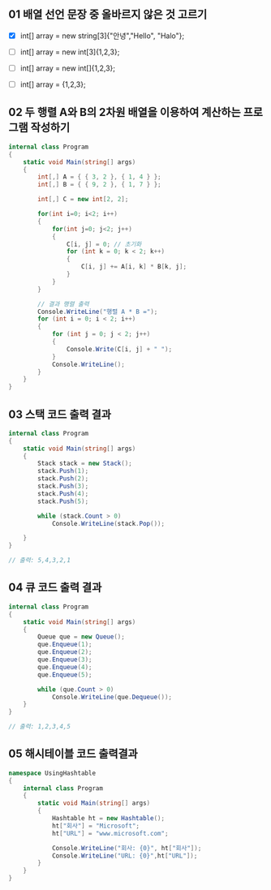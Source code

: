 ## 01 배열 선언 문장 중 올바르지 않은 것 고르기
- [x] int[] array = new string[3]{"안녕","Hello", "Halo"};
- [ ] int[] array = new int[3]{1,2,3};
- [ ] int[] array = new int[]{1,2,3};
- [ ] int[] array = {1,2,3};


## 02 두 행렬 A와 B의 2차원 배열을 이용하여 계산하는 프로그램 작성하기
```C#
internal class Program
{
    static void Main(string[] args)
    {
        int[,] A = { { 3, 2 }, { 1, 4 } };
        int[,] B = { { 9, 2 }, { 1, 7 } };

        int[,] C = new int[2, 2];

        for(int i=0; i<2; i++)
        {
            for(int j=0; j<2; j++)
            {
                C[i, j] = 0; // 초기화
                for (int k = 0; k < 2; k++)
                {
                    C[i, j] += A[i, k] * B[k, j];
                }
            }
        }

        // 결과 행렬 출력
        Console.WriteLine("행렬 A * B =");
        for (int i = 0; i < 2; i++)
        {
            for (int j = 0; j < 2; j++)
            {
                Console.Write(C[i, j] + " ");
            }
            Console.WriteLine();
        }
    }
}
```

## 03 스택 코드 출력 결과

```C#
internal class Program
{
    static void Main(string[] args)
    {
        Stack stack = new Stack();
        stack.Push(1);
        stack.Push(2);
        stack.Push(3);
        stack.Push(4);
        stack.Push(5);

        while (stack.Count > 0)
            Console.WriteLine(stack.Pop());

    }
}

// 출력: 5,4,3,2,1
```

## 04 큐 코드 출력 결과

```C#
internal class Program
{
    static void Main(string[] args)
    {
        Queue que = new Queue();
        que.Enqueue(1);
        que.Enqueue(2);
        que.Enqueue(3);
        que.Enqueue(4);
        que.Enqueue(5);

        while (que.Count > 0)
            Console.WriteLine(que.Dequeue());
    }
}

// 출력: 1,2,3,4,5
```

## 05 해시테이블 코드 출력결과

```C#
namespace UsingHashtable
{
    internal class Program
    {
        static void Main(string[] args)
        {
            Hashtable ht = new Hashtable();
            ht["회사"] = "Microsoft";
            ht["URL"] = "www.microsoft.com";

            Console.WriteLine("회사: {0}", ht["회사"]);
            Console.WriteLine("URL: {0}",ht["URL"]);
        }
    }
}

```
